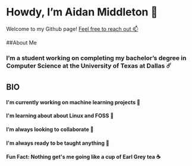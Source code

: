 # Howdy, I’m Aidan Middleton 👋
Welcome to my Github page!
[Feel free to reach out 📫](Aidan.Middleton@UTDallas.edu)

##About Me
### I’m a student working on completing my bachelor’s degree in Computer Science at the University of Texas at Dallas ☄️

## BIO
#### I'm currently working on machine learning projects 🤖
#### I'm learning about about Linux and FOSS 🐧
#### I’m always looking to collaborate 🤝
#### I'm always ready to be taught anything 🤔
#### Fun Fact: Nothing get's me going like a cup of Earl Grey tea ☕

<!---
aidan-middleton/aidan-middleton is a ✨ special ✨ repository because its `README.md` (this file) appears on your GitHub profile.
You can click the Preview link to take a look at your changes.
Badges aquired from:
--->

